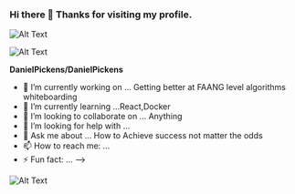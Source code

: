 ### Hi there 👋 Thanks for visiting my profile. 

 
 
![Alt Text](https://media.giphy.com/media/RWJPtq90qOA4E/giphy.gif)
 
 ![Alt Text](https://media.giphy.com/media/3ornk57KwDXf81rjWM/giphy.gif)




**DanielPickens/DanielPickens**


- 🔭 I’m currently working on ... Getting better at FAANG level algorithms whiteboarding
- 🌱 I’m currently learning ...React,Docker
- 👯 I’m looking to collaborate on ... Anything
- 🤔 I’m looking for help with ...
- 💬 Ask me about ... How to Achieve success not matter the odds
- 📫 How to reach me: ... 
- ⚡ Fun fact: ... 
-->











![Alt Text](https://media.giphy.com/media/4heseFMvObk9q/giphy.gif)
